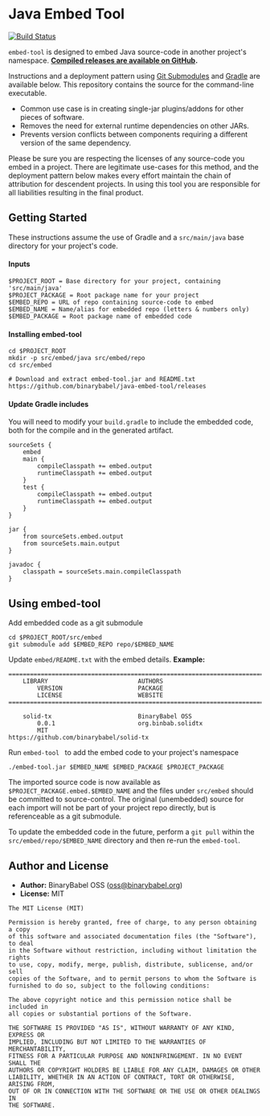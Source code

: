 # Java Embed Tool

[![Build Status](https://travis-ci.org/binarybabel/java-embed-tool.svg?branch=master)](https://travis-ci.org/binarybabel/java-embed-tool)

`embed-tool` is designed to embed Java source-code in another project's namespace. **[Compiled releases are available on GitHub](https://github.com/binarybabel/java-embed-tool/releases).**

Instructions and a deployment pattern using [Git Submodules](https://git-scm.com/book/en/v2/Git-Tools-Submodules) and [Gradle](https://gradle.org/) are available below. This repository contains the source for the command-line executable.

* Common use case is in creating single-jar plugins/addons for other pieces of software.
* Removes the need for external runtime dependencies on other JARs.
* Prevents version conflicts between components requiring a different version of the same dependency.

Please be sure you are respecting the licenses of any source-code you embed in a project. There are legitimate use-cases for this method, and the deployment pattern below makes every effort maintain the chain of attribution for descendent projects. In using this tool you are responsible for all liabilities resulting in the final product.

## Getting Started

These instructions assume the use of Gradle and a `src/main/java` base directory for your project's code.

#### Inputs

```
$PROJECT_ROOT = Base directory for your project, containing 'src/main/java'
$PROJECT_PACKAGE = Root package name for your project
$EMBED_REPO = URL of repo containing source-code to embed
$EMBED_NAME = Name/alias for embedded repo (letters & numbers only)
$EMBED_PACKAGE = Root package name of embedded code
```

#### Installing embed-tool

```
cd $PROJECT_ROOT
mkdir -p src/embed/java src/embed/repo
cd src/embed

# Download and extract embed-tool.jar and README.txt
https://github.com/binarybabel/java-embed-tool/releases
```

#### Update Gradle includes

You will need to modify your `build.gradle` to include the embedded code,
both for the compile and in the generated artifact.

```
sourceSets {
    embed
    main {
        compileClasspath += embed.output
        runtimeClasspath += embed.output
    }
    test {
        compileClasspath += embed.output
        runtimeClasspath += embed.output
    }
}

jar {
    from sourceSets.embed.output
    from sourceSets.main.output
}

javadoc {
    classpath = sourceSets.main.compileClasspath
}
```

## Using embed-tool

Add embedded code as a git submodule

```
cd $PROJECT_ROOT/src/embed
git submodule add $EMBED_REPO repo/$EMBED_NAME
```

Update `embed/README.txt` with the embed details. **Example:**

```
=========================================================================================
    LIBRARY                         AUTHORS
        VERSION                     PACKAGE
        LICENSE                     WEBSITE
=========================================================================================

    solid-tx                        BinaryBabel OSS
        0.0.1                       org.binbab.solidtx
        MIT                         https://github.com/binarybabel/solid-tx
```

Run `embed-tool ` to add the embed code to your project's namespace

```
./embed-tool.jar $EMBED_NAME $EMBED_PACKAGE $PROJECT_PACKAGE
```

The imported source code is now available as `$PROJECT_PACKAGE.embed.$EMBED_NAME` and the files
under `src/embed` should be committed to source-control. The original (unembedded) source for
each import will not be part of your project repo directly, but is referenceable as a git submodule.

To update the embedded code in the future, perform a `git pull` within the `src/embed/repo/$EMBED_NAME` directory and then re-run the `embed-tool`.

## Author and License

 - **Author:** BinaryBabel OSS (<oss@binarybabel.org>)
 - **License:** MIT

```
The MIT License (MIT)

Permission is hereby granted, free of charge, to any person obtaining a copy
of this software and associated documentation files (the "Software"), to deal
in the Software without restriction, including without limitation the rights
to use, copy, modify, merge, publish, distribute, sublicense, and/or sell
copies of the Software, and to permit persons to whom the Software is
furnished to do so, subject to the following conditions:

The above copyright notice and this permission notice shall be included in
all copies or substantial portions of the Software.

THE SOFTWARE IS PROVIDED "AS IS", WITHOUT WARRANTY OF ANY KIND, EXPRESS OR
IMPLIED, INCLUDING BUT NOT LIMITED TO THE WARRANTIES OF MERCHANTABILITY,
FITNESS FOR A PARTICULAR PURPOSE AND NONINFRINGEMENT. IN NO EVENT SHALL THE
AUTHORS OR COPYRIGHT HOLDERS BE LIABLE FOR ANY CLAIM, DAMAGES OR OTHER
LIABILITY, WHETHER IN AN ACTION OF CONTRACT, TORT OR OTHERWISE, ARISING FROM,
OUT OF OR IN CONNECTION WITH THE SOFTWARE OR THE USE OR OTHER DEALINGS IN
THE SOFTWARE.
```
